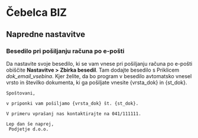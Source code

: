 # Čebelca BIZ

## Napredne nastavitve

### Besedilo pri pošiljanju računa po e-pošti

Da nastavite svoje besedilo, ki se vam vnese pri pošiljanju računa po e-pošti obiščite **Nastavitve > Zbirka besedil**. Tam dodajte besedilo 
s Priklicem *dok_email_vsebina*. Kjer želite, da bo program v besedilo avtomatsko vnesel vrsto in številko dokumenta, ki ga pošiljate vnesite {vrsta_dok} in {st_dok}.

```
Spoštovani,

v priponki vam pošiljamo {vrsta_dok} št. {st_dok}.

V primeru vprašanj nas kontaktirajte na 041/111111.

Lep dan še naprej,
 Podjetje d.o.o.
 ```
 
